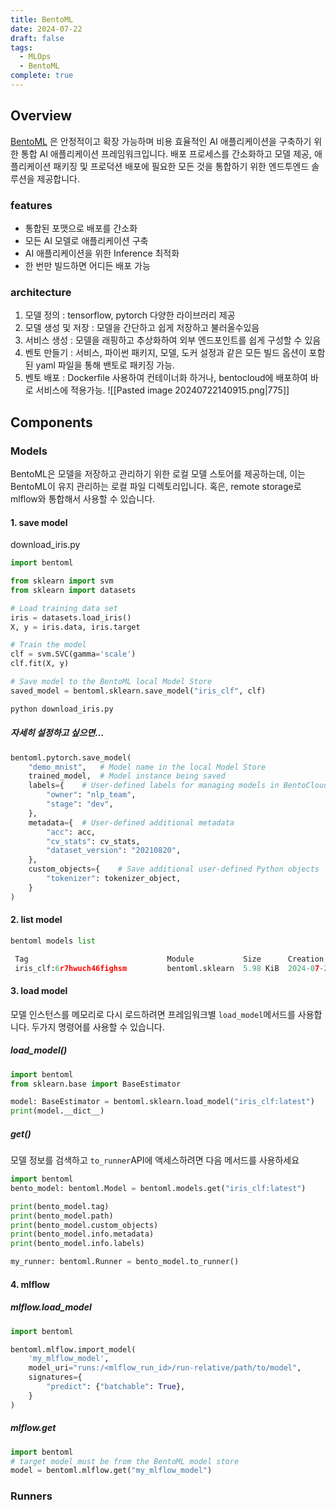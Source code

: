 ```yaml
---
title: BentoML
date: 2024-07-22
draft: false
tags:
  - MLOps
  - BentoML
complete: true
---
```

## Overview
[BentoML](https://github.com/bentoml/BentoML) 은 안정적이고 확장 가능하며 비용 효율적인 AI 애플리케이션을 구축하기 위한 통합 AI 애플리케이션 프레임워크입니다. 배포 프로세스를 간소화하고 모델 제공, 애플리케이션 패키징 및 프로덕션 배포에 필요한 모든 것을 통합하기 위한 엔드투엔드 솔루션을 제공합니다.

### features
- 통합된 포맷으로 배포를 간소화
- 모든 AI 모델로 애플리케이션 구축
- AI 애플리케이션을 위한 Inference 최적화
- 한 번만 빌드하면 어디든 배포 가능

### architecture
1. 모델 정의 : tensorflow, pytorch 다양한 라이브러리 제공
2. 모델 생성 및 저장 : 모델을 간단하고 쉽게 저장하고 불러올수있음 
3. 서비스 생성 : 모델을 래핑하고 추상화하여 외부 엔드포인트를 쉽게 구성할 수 있음
4. 벤토 만들기 : 서비스, 파이썬 패키지, 모델, 도커 설정과 같은 모든 빌드 옵션이 포함된 yaml 파일을 통해 밴토로 패키징 가능.
5. 벤토 배포 : Dockerfile 사용하여 컨테이너화 하거나, bentocloud에 배포하여 바로 서비스에 적용가능.
![[Pasted image 20240722140915.png|775]]


## Components
### Models
BentoML은 모델을 저장하고 관리하기 위한 로컬 모델 스토어를 제공하는데, 이는 BentoML이 유지 관리하는 로컬 파일 디렉토리입니다. 혹은, remote storage로 mlflow와 통합해서 사용할 수 있습니다.

#### 1. save model
download_iris.py
```python
import bentoml

from sklearn import svm
from sklearn import datasets

# Load training data set
iris = datasets.load_iris()
X, y = iris.data, iris.target

# Train the model
clf = svm.SVC(gamma='scale')
clf.fit(X, y)

# Save model to the BentoML local Model Store
saved_model = bentoml.sklearn.save_model("iris_clf", clf)
```

```python
python download_iris.py
```

##### 자세히 설정하고 싶으면…
```python
bentoml.pytorch.save_model(
    "demo_mnist",   # Model name in the local Model Store
    trained_model,  # Model instance being saved
    labels={    # User-defined labels for managing models in BentoCloud
        "owner": "nlp_team",
        "stage": "dev",
    },
    metadata={  # User-defined additional metadata
        "acc": acc,
        "cv_stats": cv_stats,
        "dataset_version": "20210820",
    },
    custom_objects={    # Save additional user-defined Python objects
        "tokenizer": tokenizer_object,
    }
)
```
#### 2. list model
```python
bentoml models list

 Tag                               Module           Size      Creation Time       
 iris_clf:6r7hwuch46fighsm         bentoml.sklearn  5.98 KiB  2024-07-22 14:05:03 
```

#### 3. load model
모델 인스턴스를 메모리로 다시 로드하려면 프레임워크별 `load_model`메서드를 사용합니다.
두가지 명령어를 사용할 수 있습니다.
##### load_model()
```python
import bentoml
from sklearn.base import BaseEstimator

model: BaseEstimator = bentoml.sklearn.load_model("iris_clf:latest")
print(model.__dict__)
```
##### get()
모델 정보를 검색하고 `to_runner`API에 액세스하려면 다음 메서드를 사용하세요
```python
import bentoml
bento_model: bentoml.Model = bentoml.models.get("iris_clf:latest")

print(bento_model.tag)
print(bento_model.path)
print(bento_model.custom_objects)
print(bento_model.info.metadata)
print(bento_model.info.labels)

my_runner: bentoml.Runner = bento_model.to_runner()
```

#### 4. mlflow
##### mlflow.load_model
```python
import bentoml

bentoml.mlflow.import_model(
    'my_mlflow_model',
    model_uri="runs:/<mlflow_run_id>/run-relative/path/to/model",
    signatures={
        "predict": {"batchable": True},
    }
)
```

##### mlflow.get
```python
import bentoml
# target model must be from the BentoML model store
model = bentoml.mlflow.get("my_mlflow_model")
```


### Runners
